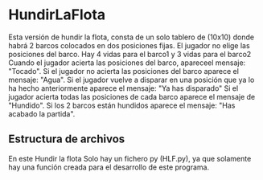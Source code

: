 
# HundirLaFlota
Esta versión de hundir la flota, consta de un solo tablero de (10x10) donde habrá 2 barcos colocados en dos posiciones fijas.
El jugador no elige las posiciones del barco.
Hay 4 vidas para el barco1 y 3 vidas para el barco2
Cuando el jugador acierta las posiciones del barco, apareceel mensaje: "Tocado".
Si el jugador no acierta las posiciones del barco aparece el mensaje: "Agua".
Si el jugador vuelve a disparar en una posición que ya lo ha hecho anteriormente aparece el mensaje: "Ya has disparado"
Si el jugador acierta todas las posiciones de cada barco aparece el mensaje de "Hundido".
Si los 2 barcos están hundidos aparece el mensaje: "Has acabado la partida".

## Estructura de archivos
En este Hundir la flota Solo hay un fichero py (HLF.py), ya que solamente hay una función creada para el desarrollo de este programa.
